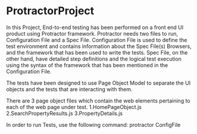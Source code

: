 # ProtractorProject



In this Project, End-to-end testing has been performed on a front end UI product using Protractor framework.  Protractor needs two files to run,
Configuration File and a Spec File. Configuration File is used to define the test environment and contains information about the Spec File(s)
Browsers, and the framework that has been used to write the tests. Spec File, on the other hand, have detailed step definitions and the logical
test execution using the syntax of the framework that has been mentioned in the Configuration File.

The tests have been designed to use Page Object Model to separate the UI objects and the tests that are interacting with them.

There are 3 page object files which contain the web elements pertaining to each of the web page under test.
1.HomePageObject.js
2.SearchPropertyResults.js
3.PropertyDetails.js

In order to run Tests, use the following command:
protractor ConfigFile
